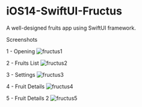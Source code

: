 # iOS14-SwiftUI-Fructus
A well-designed fruits app using SwiftUI framework.

Screenshots

1 - Opening
![fructus1](https://user-images.githubusercontent.com/32461567/134171822-b57ccda9-ef86-48d6-b478-c1391b4afcad.PNG)

2 - Fruits List
![fructus2](https://user-images.githubusercontent.com/32461567/134171666-675c42fc-8584-4a1a-88f8-b96033077c88.PNG)

3 - Settings 
![fructus3](https://user-images.githubusercontent.com/32461567/134171629-a84e2578-b0f6-4154-87c7-abc7430c3505.PNG)

4 - Fruit Details
![fructus4](https://user-images.githubusercontent.com/32461567/134171216-52b031b0-615c-4726-9332-6ff72ad0a49c.PNG)

5 - Fruit Details 2
![fructus5](https://user-images.githubusercontent.com/32461567/134171116-5807af29-b399-4a00-ab4e-245286edfbd1.PNG)
